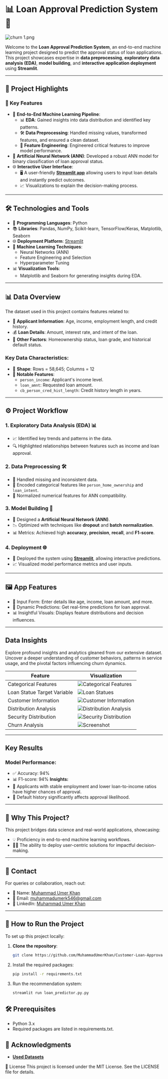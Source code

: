 # 📊 Loan Approval Prediction System 🎉
![churn 1.png](https://www.idfcfirstbank.com/content/dam/idfcfirstbank/images/blog/personal-loan/how-to-apply-for-firstmoney-personal-loan-a-step-by-step-guide-717X404.jpg)

Welcome to the **Loan Approval Prediction System**, an end-to-end machine learning project designed to predict the approval status of loan applications. This project showcases expertise in **data preprocessing**, **exploratory data analysis (EDA)**, **model building**, and **interactive application deployment** using **Streamlit**.

---

## 🌟 Project Highlights

### 🎯 Key Features
- 🚀 **End-to-End Machine Learning Pipeline**:
  - 📊 **EDA**: Gained insights into data distribution and identified key patterns.
  - 🛠 **Data Preprocessing**: Handled missing values, transformed features, and ensured a clean dataset.
  - 🎨 **Feature Engineering**: Engineered critical features to improve model performance.
- 🤖 **Artificial Neural Network (ANN)**: Developed a robust ANN model for binary classification of loan approval status.
- 🌐 **Interactive User Interface**:
  - 🖥 A user-friendly **[Streamlit app](https://customer-loan-approval.streamlit.app/)** allowing users to input loan details and instantly predict outcomes.
  - 📈 Visualizations to explain the decision-making process.

---

## 🛠 Technologies and Tools

- 🐍 **Programming Languages**: Python
- 📚 **Libraries**: Pandas, NumPy, Scikit-learn, TensorFlow/Keras, Matplotlib, Seaborn
- 🌐 **Deployment Platform**: [Streamlit](https://customer-loan-approval.streamlit.app/)
- 🧠 **Machine Learning Techniques**:
  - Neural Networks (ANN)
  - Feature Engineering and Selection
  - Hyperparameter Tuning
- 📊 **Visualization Tools**:
  - Matplotlib and Seaborn for generating insights during EDA.

---

## 📊 Data Overview

The dataset used in this project contains features related to:
- 👤 **Applicant Information**: Age, income, employment length, and credit history.
- 💰 **Loan Details**: Amount, interest rate, and intent of the loan.
- 📜 **Other Factors**: Homeownership status, loan grade, and historical default status.

### Key Data Characteristics:
- 🧮 **Shape**: Rows = 58,645; Columns = 12
- 🔑 **Notable Features**:
  - `person_income`: Applicant's income level.
  - `loan_amnt`: Requested loan amount.
  - `cb_person_cred_hist_length`: Credit history length in years.

---

## ⚙️ Project Workflow

### 1. **Exploratory Data Analysis (EDA)** 📊
- 📈 Identified key trends and patterns in the data.
- 🔍 Highlighted relationships between features such as income and loan approval.

### 2. **Data Preprocessing** 🛠
- 🧹 Handled missing and inconsistent data.
- 🔢 Encoded categorical features like `person_home_ownership` and `loan_intent`.
- 📏 Normalized numerical features for ANN compatibility.

### 3. **Model Building** 🤖
- 🧩 Designed a **Artificial Neural Network (ANN)**.
- 📉 Optimized with techniques like **dropout** and **batch normalization**.
- 📊 Metrics: Achieved high **accuracy**, **precision**, **recall**, and **F1-score**.

### 4. **Deployment** 🌐
- 🎨 Deployed the system using **[Streamlit](https://customer-loan-approval.streamlit.app/)**, allowing interactive predictions.
- 📈 Visualized model performance metrics and user inputs.

---
## 🖼 App Features
- 📝 Input Form: Enter details like age, income, loan amount, and more.
- 🔮 Dynamic Predictions: Get real-time predictions for loan approval.
- 📊 Insightful Visuals: Displays feature distributions and decision influences.
---
## Data Insights

Explore profound insights and analytics gleaned from our extensive dataset. Uncover a deeper understanding of customer behaviors, patterns in service usage, and the pivotal factors influencing churn dynamics.

| Feature                                      | Visualization                                                                                       |
|----------------------------------------------|-----------------------------------------------------------------------------------------------------|
| Categorical Features                         | ![Categorical Features](https://github.com/MuhammadUmerKhan/Customer-Loan-Approval-KAGGLE-COMPETITION/blob/main/Charts/Categorical.png)   |
| Loan Statue Target Variable                  | ![Loan Statues](https://github.com/MuhammadUmerKhan/Customer-Loan-Approval-KAGGLE-COMPETITION/blob/main/Charts/loan%20status%20distribution.png) |
| Customer Information                         | ![Customer Information](https://github.com/MuhammadUmerKhan/Customer-Churn-Prediction-with-NLP-Insights/blob/main/insights/churning.png)   |
| Distribution Analysis                        | ![Distribution Analysis](https://github.com/MuhammadUmerKhan/Customer-Churn-Prediction-with-NLP-Insights/blob/main/insights/distro_analysis.png)   |
| Security Distribution                        | ![Security Distribution](https://github.com/MuhammadUmerKhan/Customer-Churn-Prediction-with-NLP-Insights/blob/main/insights/onlien%20analysis.png)|
| Churn Analysis                               | ![Screenshot](https://github.com/MuhammadUmerKhan/Customer-Churn-Prediction-with-NLP-Insights/blob/main/insights/churn_analysis.png)          |

---
## Key Results
### Model Performance:
- ✅ Accuracy: 94%
- 📊 F1-score: 94%
**Insights:**
- 👷 Applicants with stable employment and lower loan-to-income ratios have higher chances of approval.
- 🚩 Default history significantly affects approval likelihood.
---
## 🌟 Why This Project?
This project bridges data science and real-world applications, showcasing:

- 💡 Proficiency in end-to-end machine learning workflows.
- 🧑‍💻 The ability to deploy user-centric solutions for impactful decision-making.
---
## 📧 Contact
For queries or collaboration, reach out:

- 📛 Name: [Muhammad Umer Khan](https://portfolio-sigma-mocha-67.vercel.app)
- 📧 Email: muhammadumerk546@gmail.com
- 🔗 LinkedIn: [Muhammad Umer Khan](https://linkedin.com/in/%20muhammad-umer-khan-61729b260/)

---
## 🚀 How to Run the Project

To set up this project locally:  

1. **Clone the repository**:  
   ```bash  
   git clone https://github.com/MuhammadUmerKhan/Customer-Loan-Approval-KAGGLE-COMPETITION.git

2. Install the required packages:
    ```bash
    pip install -r requirements.txt
    ```
3. Run the recommendation system:
    ```bash
    streamlit run loan_predictor.py.py


## 🛠️ Prerequisites
- Python 3.x
- Required packages are listed in requirements.txt.

## 📄 Acknowledgments
- **[Used Datasets](https://www.kaggle.com/competitions/playground-series-s4e10)**

📝 License
This project is licensed under the MIT License. See the LICENSE file for details.
